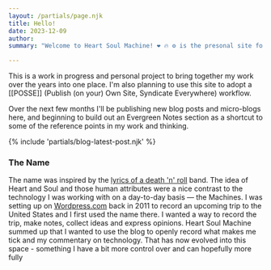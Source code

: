 ```yaml
---
layout: /partials/page.njk
title: Hello!
date: 2023-12-09 
author: 
summary: "Welcome to Heart Soul Machine! ❤️ 🔥 ⚙️ is the presonal site for me, Tim Klapdor. It's an attempt to create a Domain Of Ones Own, to house and collect my digital self. "

---
```


This is a work in progress and personal project to bring together my work over the years into one place. I'm also planning to use this site to adopt a [[POSSE]] (Publish (on your) Own Site, Syndicate Everywhere) workflow.

Over the next few months I'll be publishing new blog posts and micro-blogs here, and beginning to build out an Evergreen Notes section as a shortcut to some of the reference points in my work and thinking. 

{% include 'partials/blog-latest-post.njk' %}

### The Name

The name was inspired by the [lyrics of a death 'n' roll](https://genius.com/Gorefest-soul-survivor-lyrics) band. The idea of Heart and Soul and those human attributes were a nice contrast to the technology I was working with on a day-to-day basis — the Machines. I was setting up on [Wordpress.com](https://timklapdor.wordpress.com/) back in 2011 to record an upcoming trip to the United States and I first used the name there. I wanted a way to record the trip, make notes, collect ideas and express opinions. Heart Soul Machine summed up that I wanted to use the blog to openly record what makes me tick and my commentary on technology. That has now evolved into this space - something I have a bit more control over and can hopefully more fully 